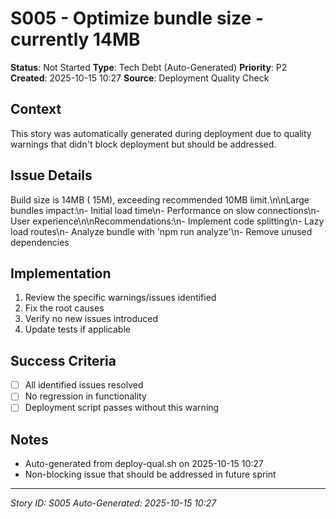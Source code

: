 # S005 - Optimize bundle size - currently 14MB

**Status**: Not Started
**Type**: Tech Debt (Auto-Generated)
**Priority**: P2
**Created**: 2025-10-15 10:27
**Source**: Deployment Quality Check

## Context
This story was automatically generated during deployment due to quality warnings that didn't block deployment but should be addressed.

## Issue Details
Build size is 14MB ( 15M), exceeding recommended 10MB limit.\n\nLarge bundles impact:\n- Initial load time\n- Performance on slow connections\n- User experience\n\nRecommendations:\n- Implement code splitting\n- Lazy load routes\n- Analyze bundle with 'npm run analyze'\n- Remove unused dependencies

## Implementation
1. Review the specific warnings/issues identified
2. Fix the root causes
3. Verify no new issues introduced
4. Update tests if applicable

## Success Criteria
- [ ] All identified issues resolved
- [ ] No regression in functionality
- [ ] Deployment script passes without this warning

## Notes
- Auto-generated from deploy-qual.sh on 2025-10-15 10:27
- Non-blocking issue that should be addressed in future sprint

---
*Story ID: S005*
*Auto-Generated: 2025-10-15 10:27*
